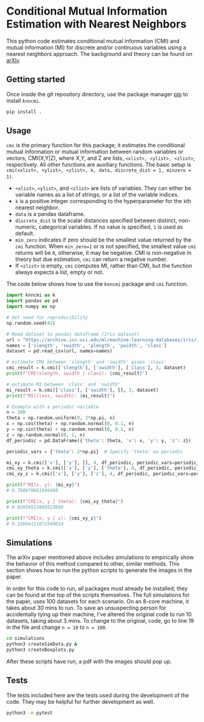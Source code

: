 # Conditional Mutual Information Estimation with Nearest Neighbors

This python code estimates conditional mutual information (CMI) and mutual information (MI) for discrete and/or continuous variables using a nearest neighbors approach.
The background and theory can be found on [arXiv](https://arxiv.org/abs/1912.03387).

## Getting started

Once inside the git repository directory, use the package manager [pip](https://pip.pypa.io/en/stable/) to install `knncmi`.

```bash
pip install .
```

## Usage

`cmi` is the primary function for this package;
it estimates the conditional mutual information or mutual information between random variables or vectors, CMI(X,Y|Z), where X,Y, and Z are lists, `<xlist>, <ylist>, <zlist>`, respectively. 
All other functions are auxiliary functions.
The basic setup is `cmi(<xlist>, <ylist>, <zlist>, k, data, discrete_dist = 1, minzero = 1)`.
- `<xlist>`, `<ylist>`, and  `<zlist>` are lists of variables. They can either be variable names as a list of strings, or a list of the variable indices.
- `k` is a positive integer corresponding to the hyperparameter for the `k`th nearest neighbor.
- `data` is a pandas dataframe.
- `discrete_dist` is the scalar distances specified between distinct, non-numeric, categorical variables. If no value is specified, `1` is used as default.
- `min_zero` indicates if zero should be the smallest value returned by the `cmi` function. When `min_zero=1` or is not specified, the smallest value `cmi` returns will be `0`, otherwise, it may be negative. CMI is non-negative in theory but due estimation, `cmi` can return a negative number.
- If `<zlist>` is empty, `cmi` computes MI, rather than CMI, but the function always expects a list, empty or not.

The code below shows how to use the `knncmi` package and `cmi` function.

```python
import knncmi as k
import pandas as pd
import numpy as np

# Set seed for reproducibility
np.random.seed(42)

# Read dataset to pandas dataframe (Iris dataset)
url = "https://archive.ics.uci.edu/ml/machine-learning-databases/iris/iris.data"
names = ['slength', 'swidth', 'plength', 'pwidth', 'class']
dataset = pd.read_csv(url, names=names)

# estimate CMI between 'slength' and 'swidth' given 'class'
cmi_result = k.cmi(['slength'], ['swidth'], ['class'], 3, dataset)
print(f"CMI(slength, swidth | class): {cmi_result}")

# estimate MI between 'class' and 'swidth'
mi_result = k.cmi(['class'], ['swidth'], [], 3, dataset)
print(f"MI(class, swidth): {mi_result}")

# Example with a periodic variable
n = 100
theta = np.random.uniform(0, 2*np.pi, n)
x = np.cos(theta) + np.random.normal(0, 0.1, n)
y = np.sin(theta) + np.random.normal(0, 0.1, n)
z = np.random.normal(0, 1, n)
df_periodic = pd.DataFrame({'theta': theta, 'x': x, 'y': y, 'z': z})

periodic_vars = {'theta': 2*np.pi}  # Specify 'theta' as periodic

mi_xy = k.cmi(['x'], ['y'], [], 4, df_periodic, periodic_vars=periodic_vars)
cmi_xy_theta = k.cmi(['x'], ['y'], ['theta'], 4, df_periodic, periodic_vars=periodic_vars)
cmi_xy_z = k.cmi(['x'], ['y'], ['z'], 4, df_periodic, periodic_vars=periodic_vars)

print(f"MI(x, y): {mi_xy}")
# 0.788970661696498

print(f"CMI(x, y | theta): {cmi_xy_theta}")
# 0.03034523809523808

print(f"CMI(x, y | z): {cmi_xy_z}")
# 0.32604131072549014
``` 

## Simulations

The arXiv paper mentioned above includes simulations to empirically show the behavior of this method compared to other, similar methods.
This section shows how to run the python scripts to generate the images in the paper.

In order for this code to run, all packages must already be installed; they can be found at the top of the scripts themselves.
The full simulations for the paper, uses 100 datasets for each scenario.
On an 8-core machine, it takes about 30 mins to run.
To save an unsuspecting person for accidentally tying up their machine, I've altered the original code to run 10 datasets, taking about 3 mins.
To change to the original, code, go to line 19 in the file and change `n = 10` to `n = 100`.

```bash
cd simulations
python3 createSimData.py &
python3 createBoxplots.py 
```
After these scripts have run, a pdf with the images should pop up.

## Tests

The tests included here are the tests used during the development of the code.
They may be helpful for further development as well.

```bash
python3 -m pytest
```
